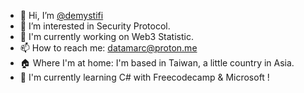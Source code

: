 - 👋 Hi, I’m [@demystifi](https://substack.com/@demystifi/)
- 👀 I’m interested in Security Protocol.
- 🔭 I'm currently working on Web3 Statistic.
- 📫 How to reach me: datamarc@proton.me
- 🏠 Where I'm at home: I'm based in Taiwan, a little country in Asia.
- 🌱 I'm currently learning C# with Freecodecamp & Microsoft !

  
<!---
MLiserb/MLiserb is a ✨ special ✨ repository because its `README.md` (this file) appears on your GitHub profile.
You can click the Preview link to take a look at your changes.
--->
